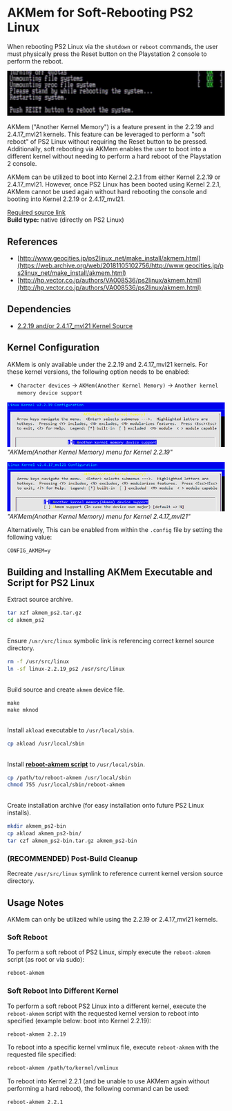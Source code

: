 # AKMem for Soft-Rebooting PS2 Linux

When rebooting PS2 Linux via the ```shutdown``` or ```reboot``` commands, the user must physically press the Reset button on the Playstation 2 console to perform the reboot.

![](reboot_screen.png?raw=true)

AKMem ("Another Kernel Memory") is a feature present in the 2.2.19 and 2.4.17_mvl21 kernels. This feature can be leveraged to perform a "soft reboot" of PS2 Linux without requiring the Reset button to be pressed. Additionally, soft rebooting via AKMem enables the user to boot into a different kernel without needing to perform a hard reboot of the Playstation 2 console.

AKMem can be utilized to boot into Kernel 2.2.1 from either Kernel 2.2.19 or 2.4.17_mvl21. However, once PS2 Linux has been booted using Kernel 2.2.1, AKMem cannot be used again without hard rebooting the console and booting into Kernel 2.2.19 or 2.4.17_mvl21.

[Required source link](http://hp.vector.co.jp/authors/VA008536/ps2linux/akmem_ps2.tar.gz)  
**Build type:** native (directly on PS2 Linux)

## References

* [http://www.geocities.jp/ps2linux_net/make_install/akmem.html](https://web.archive.org/web/20181105102756/http://www.geocities.jp/ps2linux_net/make_install/akmem.html)
* [http://hp.vector.co.jp/authors/VA008536/ps2linux/akmem.html](http://hp.vector.co.jp/authors/VA008536/ps2linux/akmem.html)

## Dependencies

* [2.2.19 and/or 2.4.17_mvl21 Kernel Source](../../Software&#32;Installation/Packages/Kernel&#32;Source)

## Kernel Configuration

AKMem is only available under the 2.2.19 and 2.4.17_mvl21 kernels. For these kernel versions, the following option needs to be enabled:
* ```Character devices``` -> ```AKMem(Another Kernel Memory)``` -> ```Another kernel memory device support```

![](2.2.19_akmem.png?raw=true)  
*"AKMem(Another Kernel Memory) menu for Kernel 2.2.19"*

![](2.4.17_akmem.png?raw=true)  
*"AKMem(Another Kernel Memory) menu for Kernel 2.4.17_mvl21"*

Alternatively, This can be enabled from within the ```.config``` file by setting the following value:
```
CONFIG_AKMEM=y
```

## Building and Installing AKMem Executable and Script for PS2 Linux

Extract source archive.
```bash
tar xzf akmem_ps2.tar.gz
cd akmem_ps2
```

&nbsp;  
Ensure ```/usr/src/linux``` symbolic link is referencing correct kernel source directory.
```bash
rm -f /usr/src/linux
ln -sf linux-2.2.19_ps2 /usr/src/linux
```

&nbsp;  
Build source and create ```akmem``` device file.
```
make
make mknod
```

&nbsp;  
Install ```akload``` executable to ```/usr/local/sbin```.
```bash
cp akload /usr/local/sbin
```

&nbsp;  
Install **[reboot-akmem script](reboot-akmem)** to ```/usr/local/sbin```.
```bash
cp /path/to/reboot-akmem /usr/local/sbin
chmod 755 /usr/local/sbin/reboot-akmem
```

&nbsp;  
Create installation archive (for easy installation onto future PS2 Linux installs).
```bash
mkdir akmem_ps2-bin
cp akload akmem_ps2-bin/
tar czf akmem_ps2-bin.tar.gz akmem_ps2-bin
```

### (RECOMMENDED) Post-Build Cleanup

Recreate ```/usr/src/linux``` symlink to reference current kernel version source directory.

## Usage Notes

AKMem can only be utilized while using the 2.2.19 or 2.4.17_mvl21 kernels. 

### Soft Reboot

To perform a soft reboot of PS2 Linux, simply execute the ```reboot-akmem``` script (as root or via sudo):
```bash
reboot-akmem
```

### Soft Reboot Into Different Kernel

To perform a soft reboot PS2 Linux into a different kernel, execute the ```reboot-akmem``` script with the requested kernel version to reboot into specified (example below: boot into Kernel 2.2.19):
```bash
reboot-akmem 2.2.19
```

To reboot into a specific kernel vmlinux file, execute ```reboot-akmem``` with the requested file specified:
```bash
reboot-akmem /path/to/kernel/vmlinux
```

To reboot into Kernel 2.2.1 (and be unable to use AKMem again without performing a hard reboot), the following command can be used:
```bash
reboot-akmem 2.2.1
```

